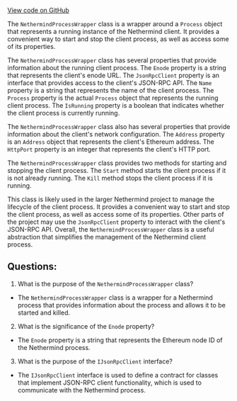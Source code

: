 [View code on GitHub](https://github.com/nethermindeth/nethermind/Nethermind.Overseer.Test/Framework/NethermindProcessWrapper.cs)

The `NethermindProcessWrapper` class is a wrapper around a `Process` object that represents a running instance of the Nethermind client. It provides a convenient way to start and stop the client process, as well as access some of its properties.

The `NethermindProcessWrapper` class has several properties that provide information about the running client process. The `Enode` property is a string that represents the client's enode URL. The `JsonRpcClient` property is an interface that provides access to the client's JSON-RPC API. The `Name` property is a string that represents the name of the client process. The `Process` property is the actual `Process` object that represents the running client process. The `IsRunning` property is a boolean that indicates whether the client process is currently running.

The `NethermindProcessWrapper` class also has several properties that provide information about the client's network configuration. The `Address` property is an `Address` object that represents the client's Ethereum address. The `HttpPort` property is an integer that represents the client's HTTP port.

The `NethermindProcessWrapper` class provides two methods for starting and stopping the client process. The `Start` method starts the client process if it is not already running. The `Kill` method stops the client process if it is running.

This class is likely used in the larger Nethermind project to manage the lifecycle of the client process. It provides a convenient way to start and stop the client process, as well as access some of its properties. Other parts of the project may use the `JsonRpcClient` property to interact with the client's JSON-RPC API. Overall, the `NethermindProcessWrapper` class is a useful abstraction that simplifies the management of the Nethermind client process.
## Questions: 
 1. What is the purpose of the `NethermindProcessWrapper` class?
- The `NethermindProcessWrapper` class is a wrapper for a Nethermind process that provides information about the process and allows it to be started and killed.

2. What is the significance of the `Enode` property?
- The `Enode` property is a string that represents the Ethereum node ID of the Nethermind process.

3. What is the purpose of the `IJsonRpcClient` interface?
- The `IJsonRpcClient` interface is used to define a contract for classes that implement JSON-RPC client functionality, which is used to communicate with the Nethermind process.